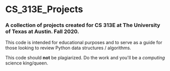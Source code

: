 CS_313E_Projects
===================
### A collection of projects created for CS 313E at The University of Texas at Austin. Fall 2020.

This code is intended for educational purposes and to serve as a guide for those looking to review Python data structures / algorithms.

This code should __not__ be plagiarized. Do the work and you'll be a *computing* science king/queen.

